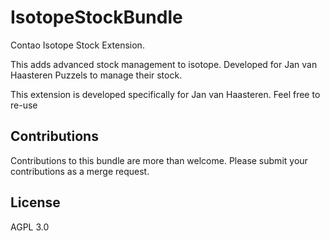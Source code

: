 # IsotopeStockBundle

Contao Isotope Stock Extension.

This adds advanced stock management to isotope. Developed for Jan van Haasteren Puzzels to manage their stock.

This extension is developed specifically for Jan van Haasteren. Feel free to re-use

## Contributions

Contributions to this bundle are more than welcome. Please submit your contributions as a merge request.

## License

AGPL 3.0